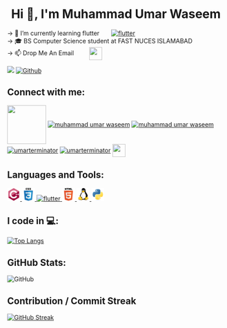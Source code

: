 <h1 align="center">Hi 👋, I'm Muhammad Umar Waseem</h1>


-> 🌱 I’m currently learning flutter &nbsp;&nbsp;&nbsp;&nbsp;&nbsp; <a href="https://flutter.dev" target="_blank" rel="noreferrer"> <img src="https://www.vectorlogo.zone/logos/flutterio/flutterio-icon.svg" alt="flutter" width="40" height="40"/> </a><br>
-> 🎓 BS Computer Science student at FAST NUCES ISLAMABAD <br>
-> 📫 Drop Me An Email &nbsp;&nbsp;&nbsp;&nbsp;&nbsp;&nbsp;&nbsp;  <a href="mailto:umar.waseem@gmail.com" target="blank"><img align="center" src="https://uxwing.com/wp-content/themes/uxwing/download/10-brands-and-social-media/gmail.svg" alt="" height="30" width="30" /></a>








![](https://komarev.com/ghpvc/?username=Umar-Waseem)
[![Github](https://img.shields.io/github/followers/Umar-Waseem?label=Follow&style=social)](https://github.com/Umar-Waseem)  


## Connect with me:
<p >
<a href="https://g.dev/umar-waseem" target="blank"><img align="center" src="https://www.gstatic.com/devrel-devsite/prod/vf0a37f79faad17a4ba7ad32be120d7095e49b17f56e183e15bf9d3819216d0c9/developers/images/lockup.svg" alt="" height="90" width="90" /></a>
<a href="https://www.linkedin.com/in/umarwaseem/" target="blank"><img align="center" src="https://raw.githubusercontent.com/rahuldkjain/github-profile-readme-generator/master/src/images/icons/Social/linked-in-alt.svg" alt="muhammad umar waseem" height="30" width="30" /></a>
<a href="https://stackoverflow.com/users/17903563/muhammad-umar-waseem" target="blank"><img align="center" src="https://raw.githubusercontent.com/rahuldkjain/github-profile-readme-generator/master/src/images/icons/Social/stack-overflow.svg" alt="muhammad umar waseem" height="30" width="30" /></a>
<a href="https://www.codechef.com/users/umarterminator" target="blank"><img align="center" src="https://i.pinimg.com/originals/c5/d9/fc/c5d9fc1e18bcf039f464c2ab6cfb3eb6.jpg" alt="umarterminator" height="30" width="30" /></a>
<a href="https://auth.geeksforgeeks.org/user/umarterminator" target="blank"><img align="center" src="https://raw.githubusercontent.com/rahuldkjain/github-profile-readme-generator/master/src/images/icons/Social/geeks-for-geeks.svg" alt="umarterminator" height="30" width="30" /></a>
 <a href="mailto:umar.waseem@gmail.com" target="blank"><img align="center" src="https://uxwing.com/wp-content/themes/uxwing/download/10-brands-and-social-media/gmail.svg" alt="" height="30" width="30" /></a>
</p>

## Languages and Tools:
<p > <a href="https://www.w3schools.com/cpp/" target="_blank" rel="noreferrer"> <img src="https://raw.githubusercontent.com/devicons/devicon/master/icons/cplusplus/cplusplus-original.svg" alt="cplusplus" width="30" height="30"/> </a> <a href="https://www.w3schools.com/css/" target="_blank" rel="noreferrer"> <img src="https://raw.githubusercontent.com/devicons/devicon/master/icons/css3/css3-original-wordmark.svg" alt="css3" width="30" height="30"/> </a> <a href="https://flutter.dev" target="_blank" rel="noreferrer"> <img src="https://www.vectorlogo.zone/logos/flutterio/flutterio-icon.svg" alt="flutter" width="30" height="30"/> </a> <a href="https://www.w3.org/html/" target="_blank" rel="noreferrer"> <img src="https://raw.githubusercontent.com/devicons/devicon/master/icons/html5/html5-original-wordmark.svg" alt="html5" width="30" height="30"/> </a> <a href="https://www.linux.org/" target="_blank" rel="noreferrer"> <img src="https://raw.githubusercontent.com/devicons/devicon/master/icons/linux/linux-original.svg" alt="linux" width="30" height="30"/> </a> <a href="https://www.python.org" target="_blank" rel="noreferrer"> <img src="https://raw.githubusercontent.com/devicons/devicon/master/icons/python/python-original.svg" alt="python" width="30" height="30"/> </a> </p>

## I code in 💻:





[![Top Langs](https://github-readme-stats.vercel.app/api/top-langs/?username=Umar-Waseem&layout=compact&theme=dracula&bg_color=30,0f0c29,302b63,24243e&border_radius=14&langs_count=8)](https://github.com/Umar-Waseem/github-readme-stats)



## GitHub Stats:

![GitHub](https://github-readme-stats.vercel.app/api?username=Umar-Waseem&show_icons=true&theme=dracula&bg_color=30,0f0c29,302b63,24243e&title_color=fff&border_radius=14)

## Contribution / Commit Streak

[![GitHub Streak](https://github-readme-streak-stats.herokuapp.com?user=Umar-Waseem&theme=dracula&background=0F0C29)](https://git.io/streak-stats)





